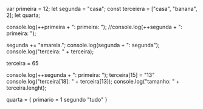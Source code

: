 var primeira = 12;
let segunda = "casa";
const terceiera = ["casa", "banana", 2];
let quarta;

console.log(++primeira + ": primeira: ");
//console.log(++segunda + ": primeira: ");

segunda += "amarela.";
console.log(segunda + ": segunda");
console.log("terceira: " + terceira);

terceira = 65

console.log(++segunda + ": primeira: ");
terceira[15] = "13"
console.log("terceira[18]: " + terceira[13]);
console.log("tamanho: " + terceira.lenght);

quarta = {
  primario = 1
  segundo "tudo"
}
